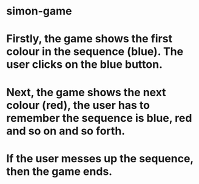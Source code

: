 # simon-game

# Firstly, the game shows the first colour in the sequence (blue). The user clicks on the blue button.

# Next, the game shows the next colour (red), the user has to remember the sequence is blue, red and so on and so forth.

# If the user messes up the sequence, then the game ends.
